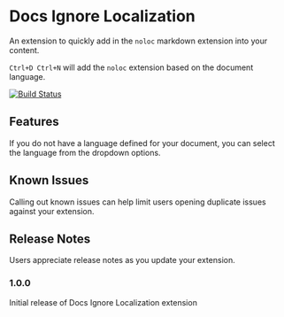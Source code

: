# Docs Ignore Localization

An extension to quickly add in the `noloc` markdown extension into your content.

`Ctrl+D Ctrl+N` will add the `noloc` extension based on the document language.

[![Build Status](https://dev.azure.com/cillroy/docs%20extensions/_apis/build/status/cillroy.docs-no-localization?branchName=master)](https://dev.azure.com/cillroy/docs%20extensions/_build/latest?definitionId=1&branchName=master)

## Features

If you do not have a language defined for your document, you can select the language from the dropdown options.

## Known Issues

Calling out known issues can help limit users opening duplicate issues against your extension.

## Release Notes

Users appreciate release notes as you update your extension.

### 1.0.0

Initial release of Docs Ignore Localization extension
